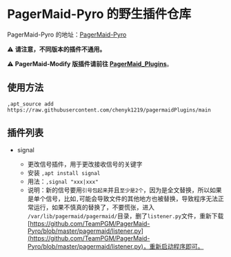 # PagerMaid-Pyro 的野生插件仓库


PagerMaid-Pyro 的地址：[PagerMaid-Pyro](https://github.com/TeamPGM/PagerMaid-Pyro)

⚠ **请注意，不同版本的插件不通用。**  

⚠ **PagerMaid-Modify 版插件请前往 [PagerMaid_Plugins](https://github.com/TeamPGM/PagerMaid_Plugins/tree/master)**。

## 使用方法

```shell
,apt_source add https://raw.githubusercontent.com/chenyk1219/pagermaidPlugins/main
```

## 插件列表

- signal

    - 更改信号插件，用于更改接收信号的关键字
    - 安装 `,apt install signal`
    - 用法：`,signal "xxx|xxx"`
    - 说明：新的信号要用`引号包起来`并且`至少是2个`，因为是全文替换，所以如果是单个信号，比如`,`可能会导致文件的其他地方也被替换，导致程序无法正常运行，如果不慎真的替换了，不要慌张，进入
      `/var/lib/pagermaid/pagermaid/`目录，删了`listener.py`文件，重新下载[https://github.com/TeamPGM/PagerMaid-Pyro/blob/master/pagermaid/listener.py](https://github.com/TeamPGM/PagerMaid-Pyro/blob/master/pagermaid/listener.py)，重新启动程序即可。
